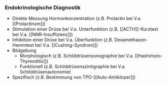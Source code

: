 ### Endokrinologische Diagnostik
- Direkte Messung Hormonkonzentration (z.B. Prolactin bei V.a. [[Prolactinom]])
- Stimulation einer Drüse bei V.a. Unterfunktion (z.B. [[ACTH]]-Kurztest bei V.a. [[NNR-Insuffizienz]])
- Inhibition einer Drüse bei V.a. Überfunktion (z.B. Dexamethason-Hemmtest bei V.a. [[Cushing-Syndrom]])
- Bildgebung
	- Morphologisch (z.B. Schilddrüsensonographie bei V.a. [[Hashimoto-Thyreoditis]])
	- Funktionell (z.B. Schilddrüsenszintigraphie bei V.a. Schilddrüsenautonomie)
- Spezifisch (z.B. Bestimmung von TPO-[[Auto-Antikörper]])